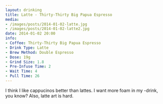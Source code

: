 ```yaml
---
layout: drinking
title: Latte - Thirty-Thirty Big Papua Espresso
media:
- /images/posts/2014-01-02-latte.jpg
- /images/posts/2014-01-02-latte2.jpg
date: 2014-01-02 20:00
info:
- Coffee: Thirty-Thirty Big Papua Espresso
- Drink Type: Latte
- Brew Method: Double Espresso
- Dose: 19g
- Grind Size: 1.8
- Pre-Infuse Time: 2
- Wait Time: 4
- Pull Time: 26
---
```

I think I like cappucinos better than lattes. I want more foam in my
-drink, you know? Also, latte art is hard.
